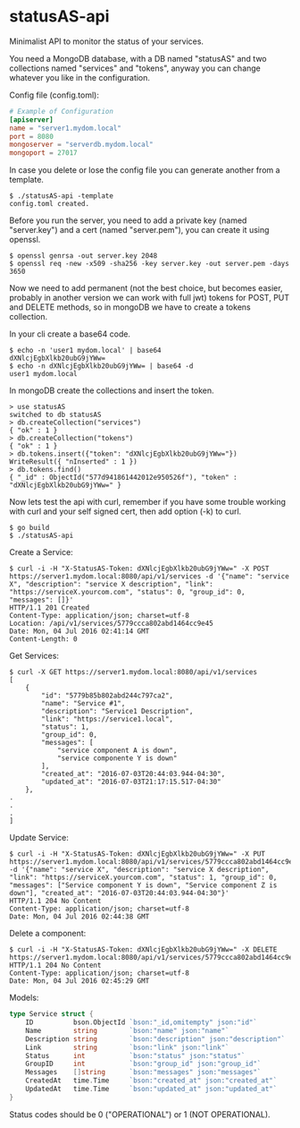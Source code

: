 statusAS-api
============

Minimalist API to monitor the status of your services.

You need a MongoDB database, with a DB named "statusAS" and two collections named "services" and "tokens", anyway you can change whatever you like in the configuration.

Config file (config.toml):
```toml
# Example of Configuration
[apiserver]
name = "server1.mydom.local"
port = 8080
mongoserver = "serverdb.mydom.local"
mongoport = 27017
```

In case you delete or lose the config file you can generate another from a template.
```
$ ./statusAS-api -template
config.toml created.
```

Before you run the server, you need to add a private key (named "server.key") and a cert (named "server.pem"), you can create it using openssl.
```
$ openssl genrsa -out server.key 2048
$ openssl req -new -x509 -sha256 -key server.key -out server.pem -days 3650
```

Now we need to add permanent (not the best choice, but becomes easier, probably in another version we can work with full jwt) tokens for POST, PUT and DELETE methods, so in mongoDB we have to create a tokens collection.

In your cli create a base64 code.
```
$ echo -n 'user1 mydom.local' | base64
dXNlcjEgbXlkb20ubG9jYWw=
$ echo -n dXNlcjEgbXlkb20ubG9jYWw= | base64 -d
user1 mydom.local
```

In mongoDB create the collections and insert the token.
```
> use statusAS
switched to db statusAS
> db.createCollection("services")
{ "ok" : 1 }
> db.createCollection("tokens")
{ "ok" : 1 }
> db.tokens.insert({"token": "dXNlcjEgbXlkb20ubG9jYWw="})
WriteResult({ "nInserted" : 1 })
> db.tokens.find()
{ "_id" : ObjectId("577d941861442012e950526f"), "token" : "dXNlcjEgbXlkb20ubG9jYWw=" }
```

Now lets test the api with curl, remember if you have some trouble working with curl and your self signed cert, then add option (-k) to curl.

```
$ go build
$ ./statusAS-api
```

Create a Service:
```
$ curl -i -H "X-StatusAS-Token: dXNlcjEgbXlkb20ubG9jYWw=" -X POST https://server1.mydom.local:8080/api/v1/services -d '{"name": "service X", "description": "service X description", "link": "https://serviceX.yourcom.com", "status": 0, "group_id": 0, "messages": []}'
HTTP/1.1 201 Created
Content-Type: application/json; charset=utf-8
Location: /api/v1/services/5779ccca802abd1464cc9e45
Date: Mon, 04 Jul 2016 02:41:14 GMT
Content-Length: 0
```

Get Services:
```
$ curl -X GET https://server1.mydom.local:8080/api/v1/services
[
    {
        "id": "5779b85b802abd244c797ca2",
        "name": "Service #1",
        "description": "Service1 Description",
        "link": "https://service1.local",
        "status": 1,
        "group_id": 0,
        "messages": [
            "service component A is down",
            "service componente Y is down"
        ],
        "created_at": "2016-07-03T20:44:03.944-04:30",
        "updated_at": "2016-07-03T21:17:15.517-04:30"
    },
.
.
.
]
```

Update Service:
```
$ curl -i -H "X-StatusAS-Token: dXNlcjEgbXlkb20ubG9jYWw=" -X PUT https://server1.mydom.local:8080/api/v1/services/5779ccca802abd1464cc9e45 -d '{"name": "service X", "description": "service X description", "link": "https://serviceX.yourcom.com", "status": 1, "group_id": 0, "messages": ["Service component Y is down", "Service component Z is down"], "created_at": "2016-07-03T20:44:03.944-04:30"}'
HTTP/1.1 204 No Content
Content-Type: application/json; charset=utf-8
Date: Mon, 04 Jul 2016 02:44:38 GMT
```

Delete a component:
```
$ curl -i -H "X-StatusAS-Token: dXNlcjEgbXlkb20ubG9jYWw=" -X DELETE https://server1.mydom.local:8080/api/v1/services/5779ccca802abd1464cc9e45
HTTP/1.1 204 No Content
Content-Type: application/json; charset=utf-8
Date: Mon, 04 Jul 2016 02:45:29 GMT
```

Models:
```go
type Service struct {
	ID          bson.ObjectId `bson:"_id,omitempty" json:"id"`
	Name        string        `bson:"name" json:"name"`
	Description string        `bson:"description" json:"description"`
	Link        string        `bson:"link" json:"link"`
	Status      int           `bson:"status" json:"status"`
	GroupID     int           `bson:"group_id" json:"group_id"`
	Messages    []string      `bson:"messages" json:"messages"`
	CreatedAt   time.Time     `bson:"created_at" json:"created_at"`
	UpdatedAt   time.Time     `bson:"updated_at" json:"updated_at"`
}
```

Status codes should be 0 ("OPERATIONAL") or 1 (NOT OPERATIONAL).
